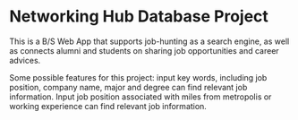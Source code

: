 # Networking Hub Database Project

This is a B/S Web App that supports job-hunting as a search engine, as well as connects alumni and students on sharing job opportunities and career advices.

Some possible features for this project: input key words, including job position, company name, major and degree can find relevant job information. Input job position associated with miles from metropolis or working experience can find relevant job information. 
